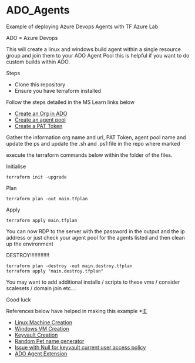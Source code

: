 # ADO_Agents
Example of deploying Azure Devops Agents with TF Azure Lab

ADO = Azure Devops

This will create a linux and windows build agent within a single resource group and join them to your ADO Agent Pool this is helpful if you want to do custom builds within ADO. 

Steps
* Clone this repository 
* Ensure you have terraform installed

Follow the steps detailed in the MS Learn links below 

* [Create an Org in ADO](https://learn.microsoft.com/en-us/azure/devops/organizations/accounts/create-organization?view=azure-devops)
* [Create an agent pool](https://learn.microsoft.com/en-us/azure/devops/pipelines/agents/pools-queues?view=azure-devops&tabs=yaml%2Cbrowser)
* [Create a PAT Token](https://learn.microsoft.com/en-us/azure/devops/organizations/accounts/use-personal-access-tokens-to-authenticate?view=azure-devops&tabs=Windows)

Gather the information org name and url, PAT Token, agent pool name and update the ps and update the .sh and .ps1 file in the repo where marked 

execute the terraform commands below within the folder of the files. 

Initialise

    terraform init -upgrade

Plan

    terraform plan -out main.tfplan

Apply

    terraform apply main.tfplan


You can now RDP to the server with the password in the output and the ip address or just check your agent pool for the agents listed and then clean up the environment

DESTROY!!!!!!!!!!!!!

    terraform plan -destroy -out main.destroy.tfplan
    terraform apply "main.destroy.tfplan"


You may want to add additional installs / scripts to these vms / consider scalesets / domain join etc....

Good luck

References below have helped in making this example 
*[IE](https://gist.github.com/MaxMelcher/fa10b8bd7f1e39910c0402576ccf1b1f)
* [Linux Machine Creation](https://learn.microsoft.com/en-us/azure/virtual-machines/linux/quick-create-terraform)
* [Windows VM Creation](https://learn.microsoft.com/en-us/azure/virtual-machines/windows/quick-create-terraform)
* [Keyvault Creation](https://learn.microsoft.com/en-us/azure/key-vault/keys/quick-create-terraform?tabs=azure-cli)
* [Random Pet name generator](https://registry.terraform.io/providers/hashicorp/random/latest/docs/resources/pet.html?source=post_page---------------------------#example-usage)
* [Issue with Null for keyvault current user access policy](https://stackoverflow.com/questions/64989203/terraform-create-a-azure-key-vault#:~:text=Upgrade%20to%20version%20%3D%20%22%3D3.42.0%22%20solveded%20for%20me%20the%20same%20issue)
* [ADO Agent Extension](https://jamescook.dev/azuredevops-linux-agent-install-using-terraform)
